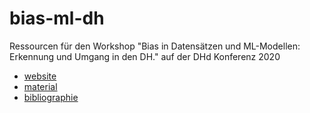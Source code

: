 # bias-ml-dh
Ressourcen für den Workshop "Bias in Datensätzen und ML-Modellen: Erkennung und Umgang in den DH." auf der DHd Konferenz 2020

* [website](http://bias-ml-dh.davidlassner.com/)
* [material](https://github.com/millawell/bias-ml-dh/tree/master/material/notebooks)
* [bibliographie](https://github.com/millawell/bias-ml-dh/blob/master/bibliographie.md)
